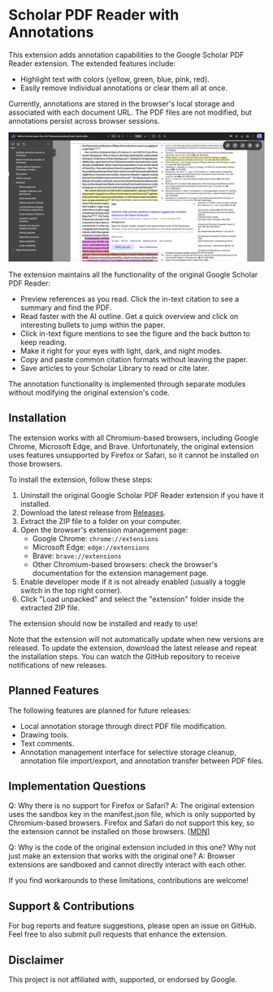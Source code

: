 # Scholar PDF Reader with Annotations

This extension adds annotation capabilities to the Google Scholar PDF Reader extension. The extended features include:

- Highlight text with colors (yellow, green, blue, pink, red).
- Easily remove individual annotations or clear them all at once. 

Currently, annotations are stored in the browser's local storage and associated with each document URL. The PDF files are not modified, but annotations persist across browser sessions.

![Screenshot](screenshot.png)

The extension maintains all the functionality of the original Google Scholar PDF Reader:

- Preview references as you read. Click the in-text citation to see a summary and find the PDF.
- Read faster with the AI outline. Get a quick overview and click on interesting bullets to jump within the paper.
- Click in-text figure mentions to see the figure and the back button to keep reading.
- Make it right for your eyes with light, dark, and night modes.
- Copy and paste common citation formats without leaving the paper.
- Save articles to your Scholar Library to read or cite later.

The annotation functionality is implemented through separate modules without modifying the original extension's code.

## Installation

The extension works with all Chromium-based browsers, including Google Chrome, Microsoft Edge, and Brave.
Unfortunately, the original extension uses features unsupported by Firefox or Safari, so it cannot be installed on those browsers.

To install the extension, follow these steps:

1. Uninstall the original Google Scholar PDF Reader extension if you have it installed.
2. Download the latest release from [Releases](https://github.com/salcc/Scholar-PDF-Reader-with-Annotations/releases).
3. Extract the ZIP file to a folder on your computer.
4. Open the browser's extension management page:
   - Google Chrome: `chrome://extensions`
   - Microsoft Edge: `edge://extensions`
   - Brave: `brave://extensions`
   - Other Chromium-based browsers: check the browser's documentation for the extension management page.
5. Enable developer mode if it is not already enabled (usually a toggle switch in the top right corner).
6. Click "Load unpacked" and select the "extension" folder inside the extracted ZIP file.

The extension should now be installed and ready to use!

Note that the extension will not automatically update when new versions are released. To update the extension, download the latest release and repeat the installation steps. You can watch the GitHub repository to receive notifications of new releases.

## Planned Features

The following features are planned for future releases:

- Local annotation storage through direct PDF file modification.
- Drawing tools.
- Text comments.
- Annotation management interface for selective storage cleanup, annotation file import/export, and annotation transfer between PDF files.


## Implementation Questions

Q: Why there is no support for Firefox or Safari?
   A: The original extension uses the sandbox key in the manifest.json file, which is only supported by Chromium-based browsers. Firefox and Safari do not support this key, so the extension cannot be installed on those browsers. [[MDN](https://developer.mozilla.org/en-US/docs/Mozilla/Add-ons/WebExtensions/manifest.json/content_security_policy#browser_compatibility)]

Q: Why is the code of the original extension included in this one? Why not just make an extension that works with the original one?
   A: Browser extensions are sandboxed and cannot directly interact with each other.

If you find workarounds to these limitations, contributions are welcome!


## Support & Contributions

For bug reports and feature suggestions, please open an issue on GitHub. Feel free to also submit pull requests that enhance the extension.

## Disclaimer

This project is not affiliated with, supported, or endorsed by Google.
